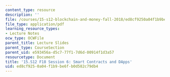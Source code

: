 ```yaml
---
content_type: resource
description: ''
file: /courses/15-s12-blockchain-and-money-fall-2018/ed8cf9250a04f1b9be6fb0d582c79db4_MIT15_S12F18_ses6.pdf
file_type: application/pdf
learning_resource_types:
- Lecture Notes
ocw_type: OCWFile
parent_title: Lecture Slides
parent_type: CourseSection
parent_uid: e593456a-d5c7-77f1-7d6d-00914f1d3a57
resourcetype: Document
title: '15.S12 F18 Session 6: Smart Contracts and DApps'
uid: ed8cf925-0a04-f1b9-be6f-b0d582c79db4
---
```

